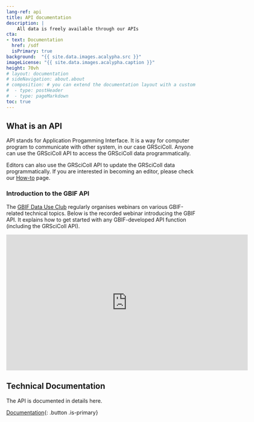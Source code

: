 ```yaml
---
lang-ref: api
title: API documentation
description: |
    All data is freely available through our APIs
cta: 
- text: Documentation
  href: /sdf
  isPrimary: true
background:  "{{ site.data.images.acalypha.src }}"
imageLicense: "{{ site.data.images.acalypha.caption }}"
height: 70vh
# layout: documentation
# sideNavigation: about.about
# composition: # you can extend the documentation layout with a custom composition
#  - type: postHeader
#  - type: pageMarkdown
toc: true
---
```


## What is an API

API stands for Application Progamming Interface. It is a way for computer program to communicate with other system, in our case GRSciColl. Anyone can use the GRSciColl API to access the GRSciColl data programmatically.

Editors can also use the GRSciColl API to update the GRSciColl data programmatically. If you are interested in becoming an editor, please check our [How-to](how-to#become-editor) page.

### Introduction to the GBIF API

The [GBIF Data Use Club](https://www.gbif.org/data-use-club) regularly organises webinars on various GBIF-related technical topics. Below is the recorded webinar introducing the GBIF API. It explains how to get started with any GBIF-developed API function (including the GRSciColl API).

<iframe title="vimeo-player" src="https://player.vimeo.com/video/797699677?h=e9fb58d307" width="640" height="360" frameborder="0" allowfullscreen></iframe>

## Technical Documentation

The API is documented in details here.

[Documentation](https://gbif.org/developer/registry#collections){: .button .is-primary}

